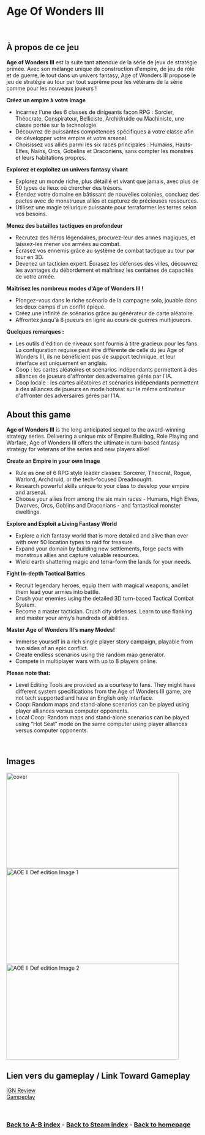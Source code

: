
# Age Of Wonders III 

<br>

## À propos de ce jeu
**Age of Wonders III** est la suite tant attendue de la série de jeux de stratégie primée. Avec son mélange unique de construction d'empire, de jeu de rôle et de guerre, le tout dans un univers fantasy, Age of Wonders III propose le jeu de stratégie au tour par tout suprême pour les vétérans de la série comme pour les nouveaux joueurs !

**Créez un empire à votre image**    
- Incarnez l'une des 6 classes de dirigeants façon RPG : Sorcier, Théocrate, Conspirateur, Belliciste, Archidruide ou Machiniste, une classe portée sur la technologie.
- Découvrez de puissantes compétences spécifiques à votre classe afin de développer votre empire et votre arsenal.
- Choisissez vos alliés parmi les six races principales : Humains, Hauts-Elfes, Nains, Orcs, Gobelins et Draconiens, sans compter les monstres et leurs habitations propres.

**Explorez et exploitez un univers fantasy vivant**    
- Explorez un monde riche, plus détaillé et vivant que jamais, avec plus de 50 types de lieux où chercher des trésors.
- Étendez votre domaine en bâtissant de nouvelles colonies, concluez des pactes avec de monstrueux alliés et capturez de précieuses ressources.
- Utilisez une magie tellurique puissante pour terraformer les terres selon vos besoins.

**Menez des batailles tactiques en profondeur**      
- Recrutez des héros légendaires, procurez-leur des armes magiques, et laissez-les mener vos armées au combat.
- Écrasez vos ennemis grâce au système de combat tactique au tour par tour en 3D.
- Devenez un tacticien expert. Écrasez les défenses des villes, découvrez les avantages du débordement et maîtrisez les centaines de capacités de votre armée.

**Maîtrisez les nombreux modes d'Age of Wonders III !**      
- Plongez-vous dans le riche scénario de la campagne solo, jouable dans les deux camps d'un conflit épique.
- Créez une infinité de scénarios grâce au générateur de carte aléatoire.
- Affrontez jusqu'à 8 joueurs en ligne au cours de guerres multijoueurs.

**Quelques remarques :**      
- Les outils d'édition de niveaux sont fournis à titre gracieux pour les fans. La configuration requise peut être différente de celle du jeu Age of Wonders III, ils ne bénéficient pas de support technique, et leur interface est uniquement en anglais.
- Coop : les cartes aléatoires et scénarios indépendants permettent à des alliances de joueurs d'affronter des adversaires gérés par l'IA.
- Coop locale : les cartes aléatoires et scénarios indépendants permettent à des alliances de joueurs en mode hotseat sur le même ordinateur d'affronter des adversaires gérés par l'IA.



## About this game
**Age of Wonders III** is the long anticipated sequel to the award-winning strategy series. Delivering a unique mix of Empire Building, Role Playing and Warfare, Age of Wonders III offers the ultimate in turn-based fantasy strategy for veterans of the series and new players alike!

**Create an Empire in your own Image**
- Rule as one of 6 RPG style leader classes: Sorcerer, Theocrat, Rogue, Warlord, Archdruid, or the tech-focused Dreadnought.
- Research powerful skills unique to your class to develop your empire and arsenal.
- Choose your allies from among the six main races - Humans, High Elves, Dwarves, Orcs, Goblins and Draconians - and fantastical monster dwellings.

**Explore and Exploit a Living Fantasy World**
- Explore a rich fantasy world that is more detailed and alive than ever with over 50 location types to raid for treasure.
- Expand your domain by building new settlements, forge pacts with monstrous allies and capture valuable resources.
- Wield earth shattering magic and terra-form the lands for your needs.

**Fight In-depth Tactical Battles**
- Recruit legendary heroes, equip them with magical weapons, and let them lead your armies into battle.
- Crush your enemies using the detailed 3D turn-based Tactical Combat System.
- Become a master tactician. Crush city defenses. Learn to use flanking and master your army’s hundreds of abilities.

**Master Age of Wonders III’s many Modes!**
- Immerse yourself in a rich single player story campaign, playable from two sides of an epic conflict.
- Create endless scenarios using the random map generator.
- Compete in multiplayer wars with up to 8 players online.

**Please note that:**
- Level Editing Tools are provided as a courtesy to fans. They might have different system specifications from the Age of Wonders III game, are not tech supported and have an English only interface.
- Coop: Random maps and stand-alone scenarios can be played using player alliances versus computer opponents.
- Local Coop: Random maps and stand-alone scenarios can be played using “Hot Seat” mode on the same computer using player alliances versus computer opponents.

<br>

## Images
<img src="capsule_616x353.jpg" alt="cover" style="width:450px; height:250px;"/>
<img src="boats.jpg" alt="AOE II Def edition Image 1" style="width:450px; height:250px;"/>
<img src="vlcsnap_2019_06_09_16h40m08s235.jpg" alt="AOE II Def edition Image 2" style="width:450px; height:250px;"/>

<br>

## Lien vers du gameplay / Link Toward Gameplay

[IGN Review](https://www.youtube.com/watch?v=CqmN6eGXi-k)   
[Gampeplay](https://www.youtube.com/watch?v=5yYh_2a-zQg)

<br>

### [Back to A-B index](/Steam/A-B/indexAB.html)  -  [Back to Steam index](/Steam/indexSteam.html)  -  [Back to homepage](/)
